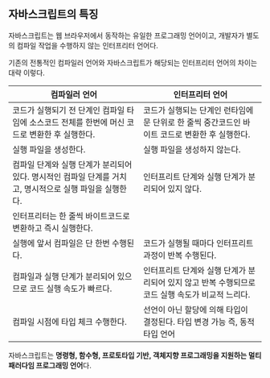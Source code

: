 ## 자바스크립트의 특징

자바스크립트는 웹 브라우저에서 동작하는 유일한 프로그래밍 언어이고, 개발자가 별도의 컴파일 작업을 수행하지 않는 인터프리터 언어다.

기존의 전통적인 컴파일러 언어와 자바스크립트가 해당되는 인터프리터 언어의 차이는 대략 이렇다.

| **컴파일러 언어**                                                                                        | **인터프리터 언어**                                                                              |
| -------------------------------------------------------------------------------------------------------- | ------------------------------------------------------------------------------------------------ |
| 코드가 실행되기 전 단계인 컴파일 타임에 소스코드 전체를 한번에 머신 코드로 변환한 후 실행한다.           | 코드가 실행되는 단계인 런타임에 문 단위로 한 줄씩 중간코드인 바이트 코드로 변환한 후 실행한다.   |
| 실행 파일을 생성한다.                                                                                    | 실행 파일을 생성하지 않는다.                                                                     |
| 컴파일 단계와 실행 단계가 분리되어 있다. 명시적인 컴파일 단계를 거치고, 명시적으로 실행 파일을 실행한다. | 인터프리트 단계와 실행 단계가 분리되어 있지 않다.                                                |
| 인터프리터는 한 줄씩 바이트코드로 변환하고 즉시 실행한다.                                                |
| 실행에 앞서 컴파일은 단 한번 수행된다.                                                                   | 코드가 실행될 때마다 인터프리트 과정이 반복 수행된다.                                            |
| 컴파일과 실행 단계가 분리되어 있으므로 코드 실행 속도가 빠르다.                                          | 인터프리트 단계와 실행 단계가 분리되어 있지 않고 반복 수행되므로 코드 실행 속도가 비교적 느리다. |
| 컴파일 시점에 타입 체크 수행한다.                                                                        | 선언이 아닌 할당에 의해 타입이 결정된다. 타입 변경 가능 즉, 동적 타입 언어                       |

자바스크립트는 **명령형, 함수형, 프로토타입 기반, 객체지향 프로그래밍을 지원하는 멀티 패러다임 프로그래밍 언어**다.
